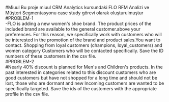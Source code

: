 #Miuul
Bu proje miuul CRM Analytics kursundaki FLO RFM Analizi ve Müşteri Segmentasyonu case study görevi olarak oluşturulmuştur
#PROBLEM-1<br>
-FLO is adding a new women's shoe brand. The product prices of the included brand are available to the general customer.above your preferences. For this reason, we specifically work with customers who will be interested in the promotion of the brand and product sales.You want to contact. Shopping from loyal customers (champions, loyal_customers) and women category Customers who will be contacted specifically. Save the ID numbers of these customers in the csv file.<br>
#PROBLEM-2<br>
#Nearly 40% discount is planned for Men's and Children's products. In the past interested in categories related to this discount customers who are good customers but have not shopped for a long time and should not be lost, those who are dormant and new Incoming customers are wanted to be specifically targeted. Save the ids of the customers with the appropriate profile in the csv file.

